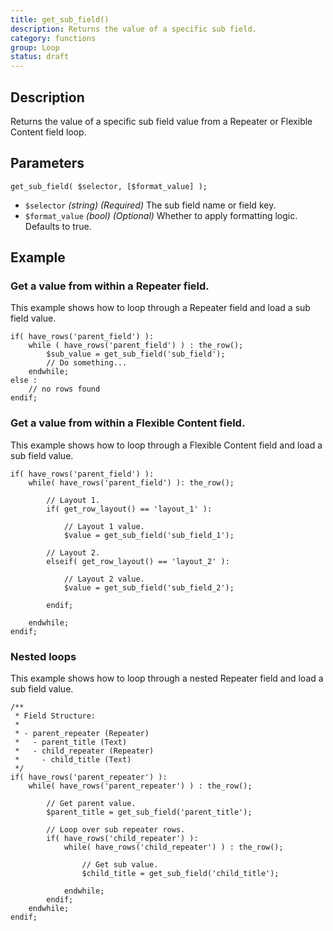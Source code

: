 ```yaml
---
title: get_sub_field()
description: Returns the value of a specific sub field.
category: functions
group: Loop
status: draft
---
```


## Description
Returns the value of a specific sub field value from a Repeater or Flexible Content field loop.

## Parameters
```
get_sub_field( $selector, [$format_value] );
```
- `$selector`		*(string)*	*(Required)*	The sub field name or field key.
- `$format_value`	*(bool)*	*(Optional)*	Whether to apply formatting logic. Defaults to true.

## Example

### Get a value from within a Repeater field.
This example shows how to loop through a Repeater field and load a sub field value.
```
if( have_rows('parent_field') ):
    while ( have_rows('parent_field') ) : the_row();
		$sub_value = get_sub_field('sub_field');
		// Do something...
    endwhile;
else :
    // no rows found
endif;
```

### Get a value from within a Flexible Content field.
This example shows how to loop through a Flexible Content field and load a sub field value.
```
if( have_rows('parent_field') ):
	while( have_rows('parent_field') ): the_row();
		
		// Layout 1.
		if( get_row_layout() == 'layout_1' ):
		
			// Layout 1 value.
			$value = get_sub_field('sub_field_1');
			
		// Layout 2.
		elseif( get_row_layout() == 'layout_2' ):
		
			// Layout 2 value.
			$value = get_sub_field('sub_field_2');
			
		endif;
		
	endwhile;
endif;
```

### Nested loops
This example shows how to loop through a nested Repeater field and load a sub field value.
```
/**
 * Field Structure:
 *
 * - parent_repeater (Repeater)
 *   - parent_title (Text)
 *   - child_repeater (Repeater)
 *     - child_title (Text)
 */
if( have_rows('parent_repeater') ):
    while( have_rows('parent_repeater') ) : the_row();
		
		// Get parent value.
		$parent_title = get_sub_field('parent_title');
		
		// Loop over sub repeater rows.
		if( have_rows('child_repeater') ):
		    while( have_rows('child_repeater') ) : the_row();
				
				// Get sub value.
				$child_title = get_sub_field('child_title');
				
			endwhile;
		endif;
    endwhile;
endif;
```
